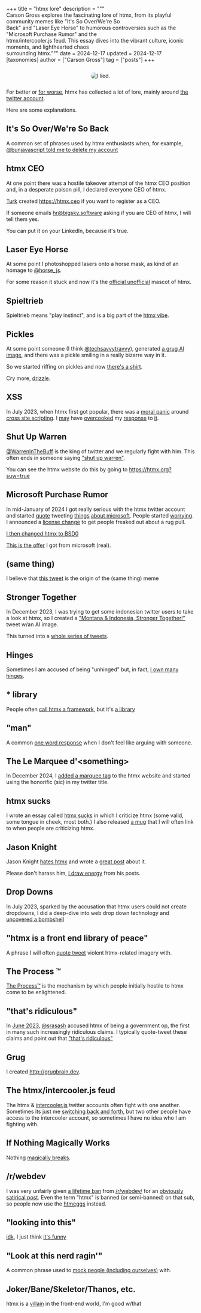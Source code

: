 +++
title = "htmx lore"
description = """\
  Carson Gross explores the fascinating lore of htmx, from its playful community memes like "It's So Over/We're So \
  Back" and "Laser Eye Horse" to humorous controversies such as the "Microsoft Purchase Rumor" and the \
  htmx/intercooler.js feud. This essay dives into the vibrant culture, iconic moments, and lighthearted chaos \
  surrounding htmx."""
date = 2024-12-17
updated = 2024-12-17
[taxonomies]
author = ["Carson Gross"]
tag = ["posts"]
+++

<center style="padding: 12px">
<img src="/img/i-lied.png" alt="I lied." style="border-radius: 32px; max-width: 100%">
</center>

For better or [for worse](https://x.com/IroncladDev/status/1866185587616596356), htmx has collected a lot of lore, mainly around [the twitter account](https://twitter.com/htmx_org).

Here are some explanations.

## It's So Over/We're So Back

A common set of phrases used by htmx enthusiasts when, for example, [@bunjavascript told me to delete my account](https://x.com/bunjavascript/status/1708557665268568412)

## htmx CEO

At one point there was a hostile takeover attempt of the htmx CEO position and, in a desperate poison pill, I declared
everyone CEO of htmx.  

[Turk](https://x.com/gitpush_gitpaid) created <https://htmx.ceo> if you want to register as a CEO.

If someone emails hr@bigsky.software asking if you are CEO of htmx, I will tell them yes.

You can put it on your LinkedIn, because it's true.

## Laser Eye Horse 

At some point I photoshopped lasers onto a horse mask, as kind of an homage to [@horse_js](https://x.com/horse_js).

For some reason it stuck and now it's the [official unofficial](https://swag.htmx.org/products/i-lied-sticker) mascot of htmx.

## Spieltrieb

Spieltrieb means "play instinct", and is a big part of the [htmx vibe](https://x.com/search?q=spieltrieb%20from%3Ahtmx_org&src=typed_query).

## Pickles

At some point someone (I think [@techsavvytravvy](https://x.com/techsavvytravvy)), generated [a grug AI image](https://x.com/htmx_org/status/1708697536587047142), and there
was a pickle smiling in a really bizarre way in it.  

So we started riffing on pickles and now [there's a shirt](https://swag.htmx.org/products/htmx-pickle-shirt).

Cry more, [drizzle](https://x.com/DrizzleORM/status/1757149983713665238).

## XSS

In July 2023, when htmx first got popular, there was a
[moral panic](https://x.com/htmx_org/status/1683607693246775297) around
[cross site scripting](https://x.com/htmx_org/status/1683529221195571200).  I
[may](https://x.com/htmx_org/status/1683607217499414531) have
[overcooked](https://x.com/htmx_org/status/1683649190071791617) my
[response](https://x.com/htmx_org/status/1683612179512057856) to
[it](https://x.com/htmx_org/status/1683818711763877892).

## Shut Up Warren

[@WarrenInTheBuff](https://x.com/WarrenInTheBuff) is the king of twitter and we regularly fight with him.  This often
ends in someone saying ["shut up warren"](https://x.com/ThePrimeagen/status/1792564215749779515).

You can see the htmx website do this by going to <https://htmx.org?suw=true>

## Microsoft Purchase Rumor

In mid-January of 2024 I got really serious with the htmx twitter account and started [quote](https://x.com/htmx_org/status/1745930477825868044) 
tweeting [things](https://x.com/htmx_org/status/1745915394626351315)
[about microsoft](https://x.com/htmx_org).  People started [worrying](https://x.com/SusSoftware/status/1746206195461878113).  I announced a [license change](https://x.com/htmx_org/status/1746736273728094323)
to get people freaked out about a rug pull.

[I then changed htmx to BSD0](https://x.com/htmx_org/status/1746880860723544211)

[This is the offer](https://x.com/htmx_org/status/1746895016256328079) I got from microsoft (real).

## (same thing)

I believe that [this tweet](https://x.com/htmx_org/status/1672264927136952322) is the origin of the (same thing) meme

## Stronger Together

In December 2023, I was trying to get some indonesian twitter users to take a look at htmx, so I created a 
["Montana & Indonesia, Stronger Together!"](https://x.com/htmx_org/status/1734371865156563428) tweet w/an AI image.

This turned into a [whole series of tweets](https://x.com/search?q=%22stronger%20together%22%20from%3A%40htmx_org&src=typed_query&f=live).

## Hinges

Sometimes I am accused of being "unhinged" but, in fact, [I own many hinges](https://x.com/search?q=from%3Ahtmx_org%20hinges&src=typed_query).

## \* library

People often [call htmx a framework](@/essays/is-htmx-another-javascript-framework.md), but it's [a library](https://x.com/htmx_org/status/1848751101035827210)

## "man"

A common [one word response](https://x.com/search?q=%22man%22%20from%3Ahtmx_org&src=typed_query&f=live) when I don't feel like
arguing with someone.

## The Le Marquee d'&lt;something>

In December 2024, I [added a marquee tag](https://github.com/bigskysoftware/htmx/commit/2b88d967c19619281228d1bf5398751615bdf462) to 
the htmx website and started using the honorific (sic) in my twitter title.

## htmx sucks

I wrote an essay called [htmx sucks](@/essays/htmx-sucks.md) in which I criticize htmx (some valid, some tongue in 
cheek, most both.)  I also released [a mug](https://swag.htmx.org/products/htmx-sucks-mug) that I will often link to when people are criticizing htmx.

## Jason Knight

Jason Knight [hates htmx](https://x.com/JasonKn99664124/status/1731555036864381251) and wrote a
[great post](https://archive.is/rQrl7) about it.

Please don't harass him, [I draw energy](https://x.com/htmx_org/status/1756476449693872635) from his posts.

## Drop Downs

In July 2023, sparked by the accusation that htmx users could not create dropdowns, I did a deep-dive into web
drop down technology and [uncovered a bombshell](https://x.com/htmx_org/status/1684936514885869568)

## "htmx is a front end library of peace"

A phrase I will often [quote tweet](https://x.com/search?q=htmx%20is%20a%20front%20end%20library%20of%20peace%20from%3A%40htmx_org&src=typed_query&f=live)
violent htmx-related imagery with.

## The Process &trade;

[The Process&trade;](https://x.com/htmx_org/status/1697651918858764375) is the mechanism by which people initially hostile
to htmx come to be enlightened.

## "that's ridiculous"

In [June 2023](https://x.com/htmx_org/status/1807183339222405317), [@srasash](https://twitter.com/srasash) accused
htmx of being a government op, the first in many such increasingly ridiculous claims.  I typically quote-tweet these
claims and point out that ["that's ridiculous"](https://x.com/search?q=%22that%27s%20ridiculous%22%20from%3A%40htmx_org&src=typed_query&f=live)

## Grug

I created <http://grugbrain.dev>.

## The htmx/intercooler.js feud

The htmx & [intercooler.js](https://x.com/intercoolerjs) twitter accounts often fight with one another.  Sometimes its
just me [switching back and forth](https://x.com/intercoolerjs/status/1859652045399355559), but two other people have 
access to the intercooler account, so sometimes I have no idea who I am fighting with.

## If Nothing Magically Works

Nothing [magically breaks](https://x.com/htmx_org/status/1729870461864226829).

## /r/webdev

I was very unfairly given [a lifetime ban](https://x.com/htmx_org/status/1719687461385691283) from 
[/r/webdev/](https://www.reddit.com/r/webdev/) for an
[obviously satirical post](https://old.reddit.com/r/webdev/comments/17i0loi/anyone_heard_of_htmx/).  Even the term "htmx" is banned (or semi-banned) on that sub, so people now use
the [htmeggs](https://swag.htmx.org/products/htmeggs-shirt) instead.

## "looking into this"

[idk](https://x.com/search?q=%22idk%22%20from%3Ahtmx_org&src=typed_query&f=live), I just think [it's funny](https://x.com/search?q=%22looking%20into%20this%22%20from%3Ahtmx_org&src=typed_query)

## "Look at this nerd ragin'"

A common phrase used to [mock people (including ourselves)](https://x.com/search?q=%22Look%20at%20this%20nerd%20ragin%27%22%20from%3Ahtmx_org&src=typed_query) with.

## Joker/Bane/Skeletor/Thanos, etc.

htmx is a [villain](https://x.com/htmx_org/status/1651698199478796292) in the front-end world, I'm good w/that
